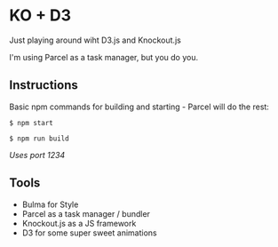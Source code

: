 # KO + D3

Just playing around wiht D3.js and Knockout.js

I'm using Parcel as a task manager, but you do you.

## Instructions
Basic npm commands for building and starting - Parcel will do the rest:

`$ npm start`

`$ npm run build`

_Uses port 1234_

## Tools
 * Bulma for Style
 * Parcel as a task manager / bundler
 * Knockout.js as a JS framework
 * D3 for some super sweet animations